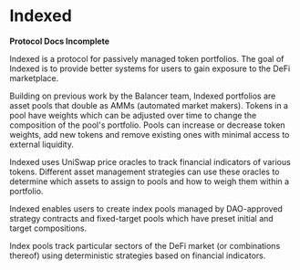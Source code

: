 # Indexed

**Protocol Docs Incomplete**


Indexed is a protocol for passively managed token portfolios. The goal of Indexed is to provide better systems for users to gain exposure to the DeFi marketplace.

Building on previous work by the Balancer team, Indexed portfolios are asset pools that double as AMMs (automated market makers). Tokens in a pool have weights which can be adjusted over time to change the composition of the pool's portfolio. Pools can increase or decrease token weights, add new tokens and remove existing ones with minimal access to external liquidity.

Indexed uses UniSwap price oracles to track financial indicators of various tokens. Different asset management strategies can use these oracles to determine which assets to assign to pools and how to weigh them within a portfolio.

Indexed enables users to create index pools managed by DAO-approved strategy contracts and fixed-target pools which have preset initial and target compositions.

Index pools track particular sectors of the DeFi market (or combinations thereof) using deterministic strategies based on financial indicators. 

<!-- Pool controller contracts set weight targets for the assets in a pool and arbitrageurs balance them through swaps. This results in funds that gain fees from rebalances rather than paying them to external markets, and which can completely change their composition by creating small arbitrage opportunities. -->




